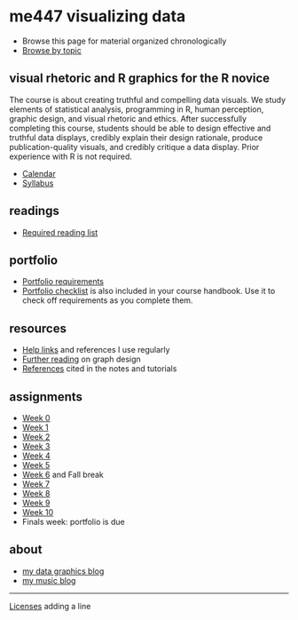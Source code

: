 
me447 visualizing data
======================

-   Browse this page for material organized chronologically
-   [Browse by topic](README-by-topic.md)

visual rhetoric and R graphics for the R novice
-----------------------------------------------

The course is about creating truthful and compelling data visuals. We study elements of statistical analysis, programming in R, human perception, graphic design, and visual rhetoric and ethics. After successfully completing this course, students should be able to design effective and truthful data displays, credibly explain their design rationale, produce publication-quality visuals, and credibly critique a data display. Prior experience with R is not required.

-   [Calendar](cm/admin-02_calendar.pdf)
-   [Syllabus](cm/admin-03_syllabus.md)

readings
--------

-   [Required reading list](cm/read-02_reading-list.md)

portfolio
---------

-   [Portfolio requirements](cm/folio-01_portfolio-requirements.md)
-   [Portfolio checklist](cm/folio-02_portfolio-checklist.pdf) is also included in your course handbook. Use it to check off requirements as you complete them.

resources
---------

-   [Help links](cm/admin-04_getting-help.md) and references I use regularly
-   [Further reading](http://www.graphdoctor.com/archives/154) on graph design
-   [References](cm/admin-05_references.md) cited in the notes and tutorials

assignments
-----------

-   [Week 0](cm/week-00_assignments.md)
-   [Week 1](cm/week-01_assignments.md)
-   [Week 2](cm/week-02_assignments.md)
-   [Week 3](cm/week-03_assignments.md)
-   [Week 4](cm/week-04_assignments.md)
-   [Week 5](cm/week-05_assignments.md)
-   [Week 6](cm/week-06_assignments.md) and Fall break
-   [Week 7](cm/week-07_assignments.md)
-   [Week 8](cm/week-08_assignments.md)
-   [Week 9](cm/week-09_assignments.md)
-   [Week 10](cm/week-10_assignments.md)
-   Finals week: portfolio is due

about
-----

-   [my data graphics blog](http://www.graphdoctor.com/)
-   [my music blog](http://www.richardlaytonmusic.com/)

------------------------------------------------------------------------

[Licenses](LICENSE.md)
adding a line
